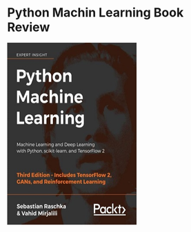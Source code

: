 # Python Machin Learning Book Review

<img src="image/Packt_Python_ML.jpg" alt="Diffrent perspective of objects." width="300" height="423">
